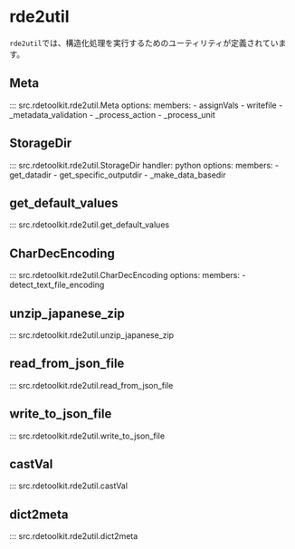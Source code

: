 # rde2util

`rde2util`では、構造化処理を実行するためのユーティリティが定義されています。

## Meta

::: src.rdetoolkit.rde2util.Meta
    options:
        members:
            - assignVals
            - writefile
            - _metadata_validation
            - _process_action
            - _process_unit

## StorageDir

::: src.rdetoolkit.rde2util.StorageDir
    handler: python
    options:
        members:
            - get_datadir
            - get_specific_outputdir
            - _make_data_basedir

## get_default_values

::: src.rdetoolkit.rde2util.get_default_values

## CharDecEncoding

::: src.rdetoolkit.rde2util.CharDecEncoding
    options:
        members:
            - detect_text_file_encoding

## unzip_japanese_zip

::: src.rdetoolkit.rde2util.unzip_japanese_zip

## read_from_json_file

::: src.rdetoolkit.rde2util.read_from_json_file

## write_to_json_file

::: src.rdetoolkit.rde2util.write_to_json_file

## castVal

::: src.rdetoolkit.rde2util.castVal

## dict2meta

::: src.rdetoolkit.rde2util.dict2meta
